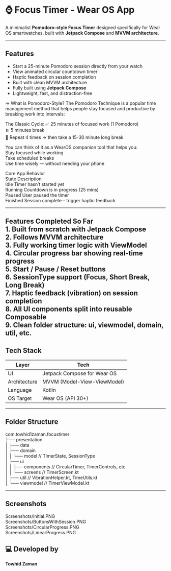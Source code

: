 # ⌚ Focus Timer - Wear OS App

A minimalist **Pomodoro-style Focus Timer** designed specifically for Wear OS smartwatches, built with **Jetpack Compose** and **MVVM architecture**.

---

## Features

- Start a 25-minute Pomodoro session directly from your watch
- View animated circular countdown timer
- Haptic feedback on session completion
- Built with clean MVVM architecture
- Fully built using **Jetpack Compose**
- Lightweight, fast, and distraction-free

=> What is Pomodoro-Style?
The Pomodoro Technique is a popular time management method that helps people stay focused and productive by breaking work into intervals:

The Classic Cycle:
    ✅ 25 minutes of focused work (1 Pomodoro)\
    ⏸️ 5 minutes break\
    🔁 Repeat 4 times → then take a 15-30 minute long break


You can think of it as a WearOS companion tool that helps you:\
    Stay focused while working\
    Take scheduled breaks\
    Use time wisely — without needing your phone

Core App Behavior\
    State	        Description\
    Idle	        Timer hasn’t started yet\
    Running	    Countdown is in progress (25 mins)\
    Paused	    User paused the timer\
    Finished	    Session complete – trigger haptic feedback

---
Features Completed So Far\
    1. Built from scratch with Jetpack Compose\
    2. Follows MVVM architecture\
    3. Fully working timer logic with ViewModel\
    4. Circular progress bar showing real-time progress\
    5. Start / Pause / Reset buttons\
    6. SessionType support (Focus, Short Break, Long Break)\
    7. Haptic feedback (vibration) on session completion\
    8. All UI components split into reusable Composable\
    9. Clean folder structure: ui, viewmodel, domain, util, etc.
---

## Tech Stack

| Layer       | Tech                            |
|------------|----------------------------------|
| UI         | Jetpack Compose for Wear OS      |
| Architecture | MVVM (Model-View-ViewModel)   |
| Language    | Kotlin                          |
| OS Target   | Wear OS (API 30+)               |

---

## Folder Structure

com.towhid1zaman.focustimer\
├── presentation\
│   ├── data\
│   ├── domain\
│   │   └── model           // TimerState, SessionType\
│   ├── ui\
│   │   ├── components      // CircularTimer, TimerControls, etc.\
│   │   └── screens         // TimerScreen.kt\
│   ├── util                // VibrationHelper.kt, TimeUtils.kt\
│   └── viewmodel           // TimerViewModel.kt


---
## Screenshots

Screenshots/Initial.PNG\
Screenshots/ButtonsWithSession.PNG\
Screenshots/CircularProgress.PNG\
Screenshots/LinearProgress.PNG

## ‍💻 Developed by

**Towhid Zaman**

